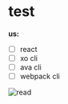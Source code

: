# test
**us:**

- [ ] react 
- [ ] xo cli 
- [ ] ava cli 
- [ ] webpack cli

![read](http://jslog.com/2014/10/02/react-with-webpack-part-1/)

